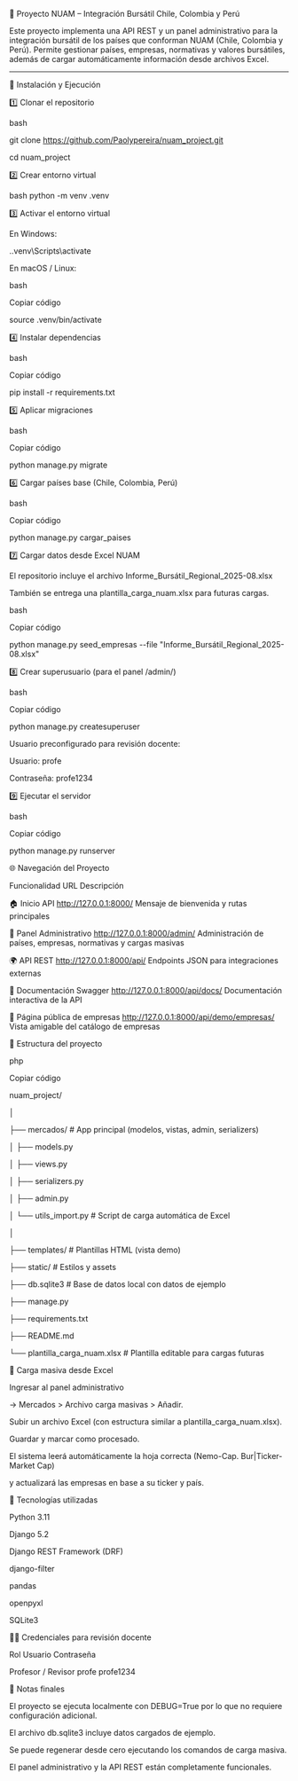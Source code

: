 🏦 Proyecto NUAM – Integración Bursátil Chile, Colombia y Perú

Este proyecto implementa una API REST y un panel administrativo para la integración bursátil de los países que conforman NUAM (Chile, Colombia y Perú).
Permite gestionar países, empresas, normativas y valores bursátiles, además de cargar automáticamente información desde archivos Excel.

---

🚀 Instalación y Ejecución

1️⃣ Clonar el repositorio

bash

git clone https://github.com/Paolypereira/nuam_project.git

cd nuam_project

2️⃣ Crear entorno virtual

bash
python -m venv .venv

3️⃣ Activar el entorno virtual

En Windows:

.\.venv\Scripts\activate

En macOS / Linux:

bash

Copiar código

source .venv/bin/activate

4️⃣ Instalar dependencias

bash

Copiar código

pip install -r requirements.txt

5️⃣ Aplicar migraciones

bash


Copiar código

python manage.py migrate

6️⃣ Cargar países base (Chile, Colombia, Perú)

bash

Copiar código

python manage.py cargar_paises

7️⃣ Cargar datos desde Excel NUAM

El repositorio incluye el archivo Informe_Bursátil_Regional_2025-08.xlsx

También se entrega una plantilla_carga_nuam.xlsx para futuras cargas.


bash

Copiar código

python manage.py seed_empresas --file "Informe_Bursátil_Regional_2025-08.xlsx"

8️⃣ Crear superusuario (para el panel /admin/)

bash

Copiar código

python manage.py createsuperuser

Usuario preconfigurado para revisión docente:

Usuario: profe

Contraseña: profe1234

9️⃣ Ejecutar el servidor

bash

Copiar código

python manage.py runserver


🌐 Navegación del Proyecto

Funcionalidad	URL	Descripción

🏠 Inicio API	http://127.0.0.1:8000/	                                      Mensaje de bienvenida y rutas principales

🔧 Panel Administrativo	http://127.0.0.1:8000/admin/	                      Administración de países, empresas, normativas y cargas masivas

🌍 API REST	http://127.0.0.1:8000/api/	                                    Endpoints JSON para integraciones externas

📘 Documentación Swagger	http://127.0.0.1:8000/api/docs/	                  Documentación interactiva de la API

🧾 Página pública de empresas	http://127.0.0.1:8000/api/demo/empresas/	    Vista amigable del catálogo de empresas


🧩 Estructura del proyecto

php

Copiar código

nuam_project/

│

├── mercados/                  # App principal (modelos, vistas, admin, serializers)

│   ├── models.py

│   ├── views.py

│   ├── serializers.py

│   ├── admin.py

│   └── utils_import.py        # Script de carga automática de Excel

│

├── templates/                 # Plantillas HTML (vista demo)

├── static/                    # Estilos y assets

├── db.sqlite3                 # Base de datos local con datos de ejemplo

├── manage.py

├── requirements.txt

├── README.md

└── plantilla_carga_nuam.xlsx  # Plantilla editable para cargas futuras



🧾 Carga masiva desde Excel

Ingresar al panel administrativo

→ Mercados > Archivo carga masivas > Añadir.

Subir un archivo Excel (con estructura similar a plantilla_carga_nuam.xlsx).

Guardar y marcar como procesado.


El sistema leerá automáticamente la hoja correcta (Nemo-Cap. Bur|Ticker-Market Cap)

y actualizará las empresas en base a su ticker y país.


🧠 Tecnologías utilizadas

Python 3.11

Django 5.2

Django REST Framework (DRF)

django-filter

pandas

openpyxl

SQLite3


🧑‍🏫 Credenciales para revisión docente

Rol	Usuario	Contraseña

Profesor / Revisor	profe	profe1234


💬 Notas finales

El proyecto se ejecuta localmente con DEBUG=True por lo que no requiere configuración adicional.


El archivo db.sqlite3 incluye datos cargados de ejemplo.

Se puede regenerar desde cero ejecutando los comandos de carga masiva.

El panel administrativo y la API REST están completamente funcionales.
